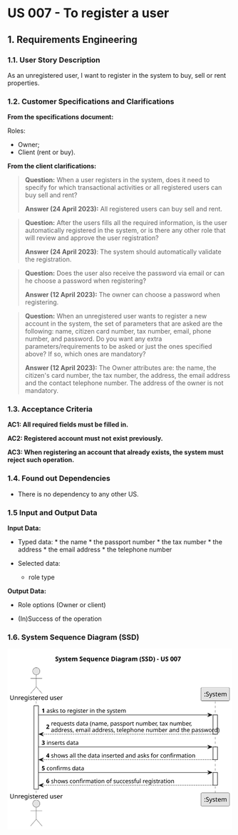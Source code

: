 # US 007 - To register a user

## 1. Requirements Engineering


### 1.1. User Story Description

As an unregistered user, I want to register in the system to buy, sell or rent properties.

### 1.2. Customer Specifications and Clarifications

**From the specifications document:**

Roles:
* Owner;
* Client (rent or buy).

**From the client clarifications:**

>**Question:** When a user registers in the system, does it need to specify for which transactional activities or all registered users can buy sell and rent?
> 
>**Answer (24 April 2023):** All registered users can buy sell and rent.

>**Question:** After the users fills all the required information, is the user automatically registered in the system, or is there any other role that will review and approve the user registration?
> 
>**Answer (24 April 2023)**: The system should automatically validate the registration.

>**Question:** Does the user also receive the password via email or can he choose a password when registering?
>
>**Answer (12 April 2023):** The owner can choose a password when registering.

>**Question:** When an unregistered user wants to register a new account in the system, the set of parameters that are asked are the following: name, citizen card number, tax number, email, phone number, and password. Do you want any extra parameters/requirements to be asked or just the ones specified above? If so, which ones are mandatory?
>
>**Answer (12 April 2023):** The Owner attributes are: the name, the citizen's card number, the tax number, the address, the email address and the contact telephone number. The address of the owner is not mandatory.

### 1.3. Acceptance Criteria

**AC1: All required fields must be filled in.**

**AC2: Registered account must not exist previously.**

**AC3: When registering an account that already exists, the system must reject such operation.**

### 1.4. Found out Dependencies

* There is no dependency to any other US.

### 1.5 Input and Output Data

**Input Data:**

* Typed data:
      * the name
      * the passport number
      * the tax number
      * the address
      * the email address
      * the telephone number

* Selected data:
     * role type

**Output Data:**

* Role options (Owner or client)

* (In)Success of the operation

### 1.6. System Sequence Diagram (SSD)

![System Sequence Diagram](svg/us007-System_Sequence_Diagram__SSD_.svg)